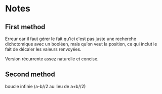 # Notes

## First method

Erreur car il faut gérer le fait qu'ici c'est pas juste une recherche dichotomique avec un booléen, mais qu'on veut la position,
ce qui inclut le fait de décaler les valeurs renvoyées.

Version récurrente assez naturelle et concise.

## Second method

boucle infinie (a-b//2 au lieu de a+b//2)